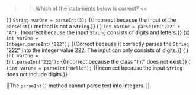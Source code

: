 >>Which of the statements below is correct? <<

( ) <code>String varOne = parseInt(3);</code> {{Incorrect because the input of the <code>parseInt()</code> method is not a <code>String</code>.}}
( ) <code>int varOne = parseInt("222" + "A");</code> Incorrect because the input <code>String</code> consists of digits and letters.}}
(x)  <code>int varOne = Integer.parseInt("222");</code> {{Correct because it correctly parses the <code>String</code> "222" into the integer value 222. The input can only consists of digits.}}
( ) <code>int varOne = Int.parseInt("222");</code> {{Incorrect because the class "Int" does not exist.}}
( ) <code>int varOne = parseInt("Hello");</code> {{Incorrect because the input <code>String</code> does not include digits.}}

||The <code>parseInt()</code> method cannot parse text into integers. ||
